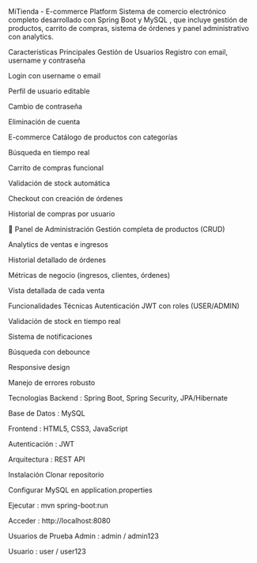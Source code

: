 MiTienda - E-commerce Platform
Sistema de comercio electrónico completo desarrollado con Spring Boot y MySQL , que incluye gestión de productos, carrito de compras, sistema de órdenes y panel administrativo con analytics.

 Características Principales
Gestión de Usuarios
Registro con email, username y contraseña

Login con username o email

Perfil de usuario editable

Cambio de contraseña

Eliminación de cuenta

E-commerce
Catálogo de productos con categorías

Búsqueda en tiempo real

Carrito de compras funcional

Validación de stock automática

Checkout con creación de órdenes

Historial de compras por usuario

🔧 Panel de Administración
Gestión completa de productos (CRUD)

Analytics de ventas e ingresos

Historial detallado de órdenes

Métricas de negocio (ingresos, clientes, órdenes)

Vista detallada de cada venta

Funcionalidades Técnicas
Autenticación JWT con roles (USER/ADMIN)

Validación de stock en tiempo real

Sistema de notificaciones

Búsqueda con debounce

Responsive design

Manejo de errores robusto

Tecnologías
Backend : Spring Boot, Spring Security, JPA/Hibernate

Base de Datos : MySQL

Frontend : HTML5, CSS3, JavaScript

Autenticación : JWT

Arquitectura : REST API

Instalación
Clonar repositorio

Configurar MySQL en application.properties

Ejecutar : mvn spring-boot:run

Acceder : http://localhost:8080

Usuarios de Prueba
Admin : admin / admin123

Usuario : user / user123


